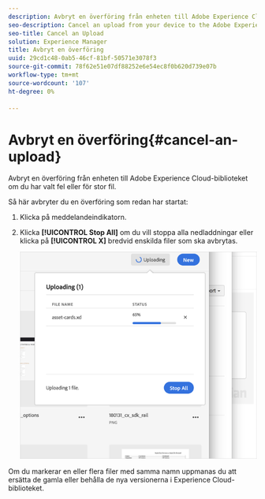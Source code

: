 ```yaml
---
description: Avbryt en överföring från enheten till Adobe Experience Cloud-biblioteket om du har valt fel eller för stor fil.
seo-description: Cancel an upload from your device to the Adobe Experience Cloud Library if you selected the incorrect or too large of a file.
seo-title: Cancel an Upload
solution: Experience Manager
title: Avbryt en överföring
uuid: 29cd1c48-0ab5-46cf-81bf-50571e3078f3
source-git-commit: 78f62e51e07df88252e6e54ec8f0b620d739e07b
workflow-type: tm+mt
source-wordcount: '107'
ht-degree: 0%

---
```



# Avbryt en överföring{#cancel-an-upload}

Avbryt en överföring från enheten till Adobe Experience Cloud-biblioteket om du har valt fel eller för stor fil.

Så här avbryter du en överföring som redan har startat:

1. Klicka på meddelandeindikatorn.
1. Klicka **[!UICONTROL Stop All]** om du vill stoppa alla nedladdningar eller klicka på **[!UICONTROL X]** bredvid enskilda filer som ska avbrytas.

   ![](assets/library_uploading_in_progress.png)

Om du markerar en eller flera filer med samma namn uppmanas du att ersätta de gamla eller behålla de nya versionerna i Experience Cloud-biblioteket.
